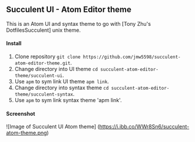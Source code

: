 ## Succulent UI - Atom Editor theme

This is an Atom UI and syntax theme to go with [Tony Zhu's DotfilesSucculent] unix theme.  


#### Install
1. Clone repository `git clone https://github.com/jmw5598/succulent-atom-editor-theme.git`.
2. Change directory into UI theme `cd succulent-atom-editor-theme/succulent-ui`.
3. Use `apm` to sym link UI theme `apm link`.
4. Change directory into syntax theme `cd succulent-atom-editor-theme/succulent-syntax`.
5. Use `apm` to sym link syntax theme 'apm link'.

#### Screenshot

![Image of Succulent UI Atom theme] (https://i.ibb.co/WWr8Sn6/succulent-atom-theme.png)


[1]: https://github.com/snickerton/DotfilesSucculent
[2]: https://github.com/snickerton
